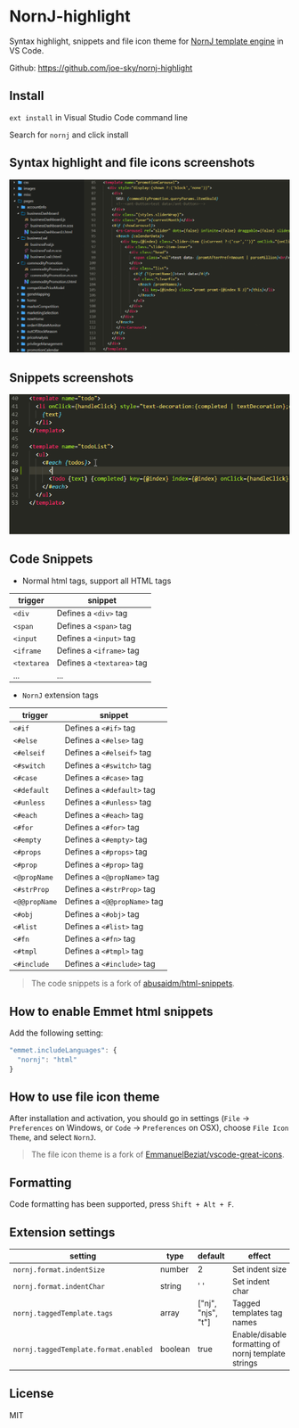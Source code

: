 # NornJ-highlight

Syntax highlight, snippets and file icon theme for [NornJ template engine](https://github.com/joe-sky/nornj) in VS Code.

Github: https://github.com/joe-sky/nornj-highlight

## Install

`ext install` in Visual Studio Code command line

Search for `nornj` and click install

## Syntax highlight and file icons screenshots

![nornj-template-example](images/screenshot.png)

## Snippets screenshots

![nornj-template-example](images/snippets.gif)

## Code Snippets

* Normal html tags, support all HTML tags

|trigger|snippet|
|-------|-------|
|`<div`|Defines a `<div>` tag|
|`<span`|Defines a `<span>` tag|
|`<input`|Defines a `<input>` tag|
|`<iframe`|Defines a `<iframe>` tag|
|`<textarea`|Defines a `<textarea>` tag|
|...|...|

* `NornJ` extension tags

|trigger|snippet|
|-------|-------|
|`<#if`|Defines a `<#if>` tag|
|`<#else`|Defines a `<#else>` tag|
|`<#elseif`|Defines a `<#elseif>` tag|
|`<#switch`|Defines a `<#switch>` tag|
|`<#case`|Defines a `<#case>` tag|
|`<#default`|Defines a `<#default>` tag|
|`<#unless`|Defines a `<#unless>` tag|
|`<#each`|Defines a `<#each>` tag|
|`<#for`|Defines a `<#for>` tag|
|`<#empty`|Defines a `<#empty>` tag|
|`<#props`|Defines a `<#props>` tag|
|`<#prop`|Defines a `<#prop>` tag|
|`<@propName`|Defines a `<@propName>` tag|
|`<#strProp`|Defines a `<#strProp>` tag|
|`<@@propName`|Defines a `<@@propName>` tag|
|`<#obj`|Defines a `<#obj>` tag|
|`<#list`|Defines a `<#list>` tag|
|`<#fn`|Defines a `<#fn>` tag|
|`<#tmpl`|Defines a `<#tmpl>` tag|
|`<#include`|Defines a `<#include>` tag|

> The code snippets is a fork of [abusaidm/html-snippets](https://github.com/abusaidm/html-snippets).

## How to enable Emmet html snippets

Add the following setting:

```js
"emmet.includeLanguages": {
  "nornj": "html"
}
```

## How to use file icon theme

After installation and activation, you should go in settings (`File` → `Preferences` on Windows, or `Code` → `Preferences` on OSX), choose `File Icon Theme`, and select `NornJ`.

> The file icon theme is a fork of [EmmanuelBeziat/vscode-great-icons](https://github.com/EmmanuelBeziat/vscode-great-icons).

## Formatting

Code formatting has been supported, press `Shift + Alt + F`.

## Extension settings

|setting|type|default|effect|
|-------|----|-------|------|
|`nornj.format.indentSize`|number|2|Set indent size|
|`nornj.format.indentChar`|string|' '|Set indent char|
|`nornj.taggedTemplate.tags`|array|["nj", "njs", "t"]|Tagged templates tag names|
|`nornj.taggedTemplate.format.enabled`|boolean|true|Enable/disable formatting of nornj template strings|

## License

MIT